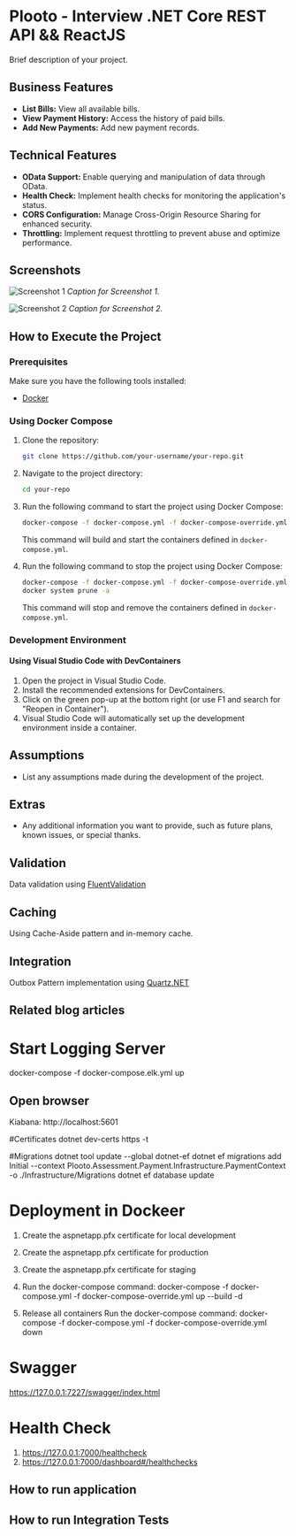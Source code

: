 # Plooto - Interview .NET Core REST API && ReactJS

Brief description of your project.

## Business Features

- **List Bills:** View all available bills.
- **View Payment History:** Access the history of paid bills.
- **Add New Payments:** Add new payment records.

## Technical Features

- **OData Support:** Enable querying and manipulation of data through OData.
- **Health Check:** Implement health checks for monitoring the application's status.
- **CORS Configuration:** Manage Cross-Origin Resource Sharing for enhanced security.
- **Throttling:** Implement request throttling to prevent abuse and optimize performance.

## Screenshots

![Screenshot 1](/screenshots/screenshot1.png)
*Caption for Screenshot 1.*

![Screenshot 2](/screenshots/screenshot2.png)
*Caption for Screenshot 2.*

## How to Execute the Project

### Prerequisites

Make sure you have the following tools installed:

- [Docker](https://www.docker.com/)

### Using Docker Compose

1. Clone the repository:

    ```bash
    git clone https://github.com/your-username/your-repo.git
    ```

2. Navigate to the project directory:

    ```bash
    cd your-repo
    ```

3. Run the following command to start the project using Docker Compose:

    ```bash
    docker-compose -f docker-compose.yml -f docker-compose-override.yml  up --build -d 
    ```

   This command will build and start the containers defined in `docker-compose.yml`.

3. Run the following command to stop the project using Docker Compose:

    ```bash
    docker-compose -f docker-compose.yml -f docker-compose-override.yml  down
    docker system prune -a
    ```

   This command will stop  and remove the containers defined in `docker-compose.yml`.   

### Development Environment

#### Using Visual Studio Code with DevContainers

1. Open the project in Visual Studio Code.
2. Install the recommended extensions for DevContainers.
3. Click on the green pop-up at the bottom right (or use F1 and search for "Reopen in Container").
4. Visual Studio Code will automatically set up the development environment inside a container.

## Assumptions

- List any assumptions made during the development of the project.

## Extras

- Any additional information you want to provide, such as future plans, known issues, or special thanks.












## Validation
Data validation using [FluentValidation](https://github.com/JeremySkinner/FluentValidation)

## Caching
Using Cache-Aside pattern and in-memory cache.

## Integration
Outbox Pattern implementation using [Quartz.NET](https://github.com/quartznet/quartznet)

## Related blog articles

# Start Logging Server
docker-compose -f docker-compose.elk.yml up

## Open browser
Kiabana: http://localhost:5601

#Certificates
dotnet dev-certs https -t

#Migrations
dotnet tool update --global dotnet-ef
dotnet ef migrations add Initial --context Plooto.Assessment.Payment.Infrastructure.PaymentContext -o ./Infrastructure/Migrations
dotnet ef database update

# Deployment in Dockeer
1. Create the aspnetapp.pfx certificate for local development
2. Create the aspnetapp.pfx certificate for production
3. Create the aspnetapp.pfx certificate for staging

2. Run the docker-compose command:
docker-compose -f docker-compose.yml -f docker-compose-override.yml  up --build -d  

3. Release all containers Run the docker-compose command:
docker-compose -f docker-compose.yml -f docker-compose-override.yml  down

# Swagger
https://127.0.0.1:7227/swagger/index.html


# Health Check 
1. https://127.0.0.1:7000/healthcheck
2. https://127.0.0.1:7000/dashboard#/healthchecks

## How to run application


## How to run Integration Tests

